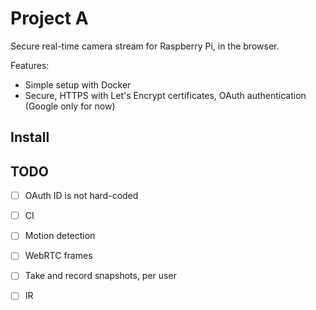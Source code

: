 # Project A

Secure real-time camera stream for Raspberry Pi, in the browser. 

Features:
- Simple setup with Docker
- Secure, HTTPS with Let's Encrypt certificates, OAuth authentication (Google only for now)


## Install




## TODO

- [ ] OAuth ID is not hard-coded
- [ ] CI
- [ ] Motion detection
- [ ] WebRTC frames
- [ ] Take and record snapshots, per user
- [ ] IR


